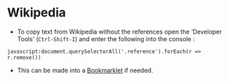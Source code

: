 # Wikipedia

- To copy text from Wikipedia without the references open the ‘Developer Tools’ (`Ctrl-Shift-I`) and enter the following into the console :
```
javascript:document.querySelectorAll('.reference').forEach(r => r.remove())
```
- This can be made into a [Bookmarklet](../../../../5/57/572/57246a7d2ae8211686940f6264067f9f/) if needed.

